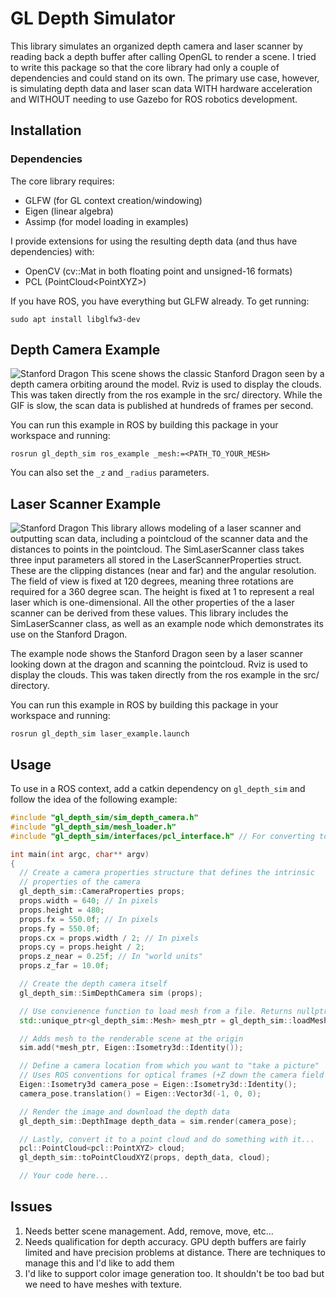 # GL Depth Simulator
This library simulates an organized depth camera and laser scanner by reading back a depth buffer after calling OpenGL to render a scene.
I tried to write this package so that the core library had only a couple of dependencies and could stand on its own. The primary use case, however, is simulating depth data and laser scan data WITH hardware acceleration and WITHOUT needing to use Gazebo for ROS robotics development.

## Installation
### Dependencies
The core library requires:
 - GLFW (for GL context creation/windowing)
 - Eigen (linear algebra)
 - Assimp (for model loading in examples)

I provide extensions for using the resulting depth data (and thus have dependencies) with:
 - OpenCV (cv::Mat in both floating point and unsigned-16 formats)
 -  PCL (PointCloud\<PointXYZ>)


If you have ROS, you have everything but GLFW already. To get running:
```
sudo apt install libglfw3-dev
```
## Depth Camera Example
![Stanford Dragon](docs/depth.gif)
This scene shows the classic Stanford Dragon seen by a depth camera orbiting around the model. Rviz is used to display the clouds. This was taken directly from the ros example in the src/ directory. While the GIF is slow, the scan data is published at hundreds of frames per second.

You can run this example in ROS by building this package in your workspace and running:
```
rosrun gl_depth_sim ros_example _mesh:=<PATH_TO_YOUR_MESH>
```

You can also set the `_z` and `_radius` parameters.

## Laser Scanner Example
![Stanford Dragon](docs/laser.gif)
This library allows modeling of a laser scanner and outputting scan data, including a pointcloud of the scanner
data and the distances to points in the pointcloud. The SimLaserScanner class takes three input parameters all
stored in the LaserScannerProperties struct. These are the clipping distances (near and far) and the angular
resolution. The field of view is fixed at 120 degrees, meaning three rotations are required for a 360 degree
scan. The height is fixed at 1 to represent a real laser which is one-dimensional. All the other properties of
the a laser scanner can be derived from these values. This library includes the SimLaserScanner class, as well
as an example node which demonstrates its use on the Stanford Dragon.

The example node shows the Stanford Dragon seen by a laser scanner looking down at the dragon and scanning the
pointcloud. Rviz is used to display the clouds. This was taken directly from the ros example in the src/ directory.

You can run this example in ROS by building this package in your workspace and running:
```
rosrun gl_depth_sim laser_example.launch
```

## Usage
To use in a ROS context,  add a catkin dependency on `gl_depth_sim` and follow the idea of the following example:
```c++
#include "gl_depth_sim/sim_depth_camera.h"
#include "gl_depth_sim/mesh_loader.h"
#include "gl_depth_sim/interfaces/pcl_interface.h" // For converting to PCL cloud

int main(int argc, char** argv)
{
  // Create a camera properties structure that defines the intrinsic
  // properties of the camera
  gl_depth_sim::CameraProperties props;
  props.width = 640; // In pixels
  props.height = 480;
  props.fx = 550.0f; // In pixels
  props.fy = 550.0f;
  props.cx = props.width / 2; // In pixels
  props.cy = props.height / 2;
  props.z_near = 0.25f; // In "world units"
  props.z_far = 10.0f;

  // Create the depth camera itself
  gl_depth_sim::SimDepthCamera sim (props);

  // Use convienence function to load mesh from a file. Returns nullptr on failure.
  std::unique_ptr<gl_depth_sim::Mesh> mesh_ptr = gl_depth_sim::loadMesh(argv[1]);

  // Adds mesh to the renderable scene at the origin
  sim.add(*mesh_ptr, Eigen::Isometry3d::Identity());

  // Define a camera location from which you want to "take a picture"
  // Uses ROS conventions for optical frames (+Z down the camera field of view, Y down the image)
  Eigen::Isometry3d camera_pose = Eigen::Isometry3d::Identity();
  camera_pose.translation() = Eigen::Vector3d(-1, 0, 0);

  // Render the image and download the depth data
  gl_depth_sim::DepthImage depth_data = sim.render(camera_pose);

  // Lastly, convert it to a point cloud and do something with it...
  pcl::PointCloud<pcl::PointXYZ> cloud;
  gl_depth_sim::toPointCloudXYZ(props, depth_data, cloud);

  // Your code here...
```

## Issues
 1. Needs better scene management. Add, remove, move, etc...
 2. Needs qualification for depth accuracy. GPU depth buffers are fairly limited and have precision problems at distance. There are techniques to manage this and I'd like to add them
 3. I'd like to support color image generation too. It shouldn't be too bad but we need to have meshes with texture.
